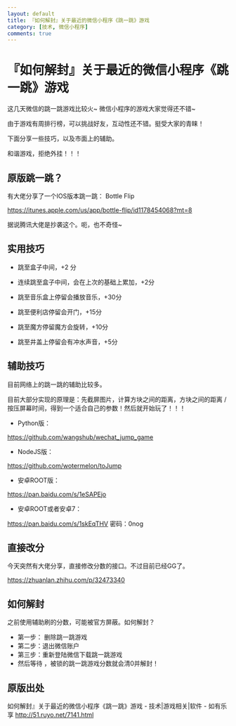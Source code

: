 ```yaml
---
layout: default
title: 『如何解封』关于最近的微信小程序《跳一跳》游戏
category: [技术, 微信小程序]
comments: true
---
```


# 『如何解封』关于最近的微信小程序《跳一跳》游戏
这几天微信的跳一跳游戏比较火~    微信小程序的游戏大家觉得还不错~

由于游戏有周排行榜，可以挑战好友，互动性还不错。挺受大家的青睐！

下面分享一些技巧，以及市面上的辅助。

和谐游戏，拒绝外挂！！！



## 原版跳一跳？
有大佬分享了一个IOS版本跳一跳： Bottle Flip

https://itunes.apple.com/us/app/bottle-flip/id1178454068?mt=8

据说腾讯大佬是抄袭这个。呃，也不奇怪~

 

## 实用技巧
* 跳至盒子中间，+2 分

* 连续跳至盒子中间，会在上次的基础上累加，+2分

* 跳至音乐盒上停留会播放音乐，+30分

* 跳至便利店停留会开门，+15分

* 跳至魔方停留魔方会旋转，+10分

* 跳至井盖上停留会有冲水声音，+5分

 

## 辅助技巧
目前网络上的跳一跳的辅助比较多。

目前大部分实现的原理是：先截屏图片，计算方块之间的距离，方块之间的距离 / 按压屏幕时间，得到一个适合自己的参数！然后就开始玩了！！！

 

* Python版：

https://github.com/wangshub/wechat_jump_game

 

* NodeJS版：

https://github.com/wotermelon/toJump

 

* 安卓ROOT版：

https://pan.baidu.com/s/1eSAPEjo

 

 

* 安卓ROOT或者安卓7：

https://pan.baidu.com/s/1skEqTHV 密码：0nog

## 直接改分
今天突然有大佬分享，直接修改分数的接口。不过目前已经GG了。

https://zhuanlan.zhihu.com/p/32473340

 

 

## 如何解封
之前使用辅助刷的分数，可能被官方屏蔽。如何解封？

* 第一步： 删除跳一跳游戏
* 第二步：退出微信账户
* 第三步：重新登陆微信下载跳一跳游戏
* 然后等待 ，被锁的跳一跳游戏分数就会清0并解封！

 
## 原版出处 
如何解封』关于最近的微信小程序《跳一跳》游戏 - 技术|游戏相关|软件 - 如有乐享
http://51.ruyo.net/7141.html








